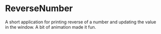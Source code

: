 # ReverseNumber

A short application for printing reverse of a number and updating the value in the window. A bit of animation made it fun.
